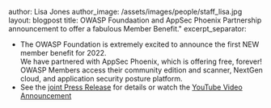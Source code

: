 author: Lisa Jones
author_image: /assets/images/people/staff_lisa.jpg
layout: blogpost
title: OWASP Foundaation and AppSec Phoenix Partnership announcement to offer a fabulous Member Benefit."
excerpt_separator: <!--more-->
* The OWASP Foundation is extremely excited to announce the first NEW member benefit for 2022.  
We have partnered with AppSec Phoenix, which is offering free, forever!  OWASP Members access their community edition and scanner, NextGen cloud, and application security posture platform.  
* See the [joint Press Release](https://www.einpresswire.com/shareable-preview/TlvnsPgSQzEK3A88-knWyw) for details or watch the [YouTube Video Announcement](https://youtu.be/FT5ul0S18II)
